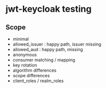 # jwt-keycloak testing

## Scope

- minimal
- allowed_issuer : happy path, issuer missing
- allowed_aud : happy path, missing
- anonymous
- consumer matching / mapping
- key rotation
- algorithm differences
- scope differences
- client_roles / realm_roles
